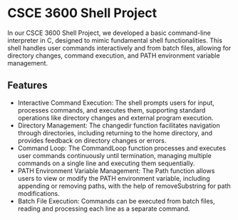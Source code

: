 # CSCE 3600 Shell Project

In our CSCE 3600 Shell Project, we developed a basic command-line interpreter in C, designed to mimic fundamental shell functionalities. This shell handles user commands interactively and from batch files, allowing for directory changes, command execution, and PATH environment variable management.

## Features
* Interactive Command Execution: The shell prompts users for input, processes commands, and executes them, supporting standard operations like directory changes and external program execution.
* Directory Management: The changedir function facilitates navigation through directories, including returning to the home directory, and provides feedback on directory changes or errors.
* Command Loop: The CommandLoop function processes and executes user commands continuously until termination, managing multiple commands on a single line and executing them sequentially.
* PATH Environment Variable Management: The Path function allows users to view or modify the PATH environment variable, including appending or removing paths, with the help of removeSubstring for path modifications.
* Batch File Execution: Commands can be executed from batch files, reading and processing each line as a separate command.

